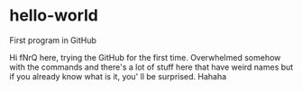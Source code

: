 # hello-world
First program in GitHub

Hi fNrQ here, trying the GitHub for the first time. Overwhelmed somehow with the commands
and there's a lot of stuff here that have weird names but if you already know what is it, you' ll
be surprised. Hahaha
